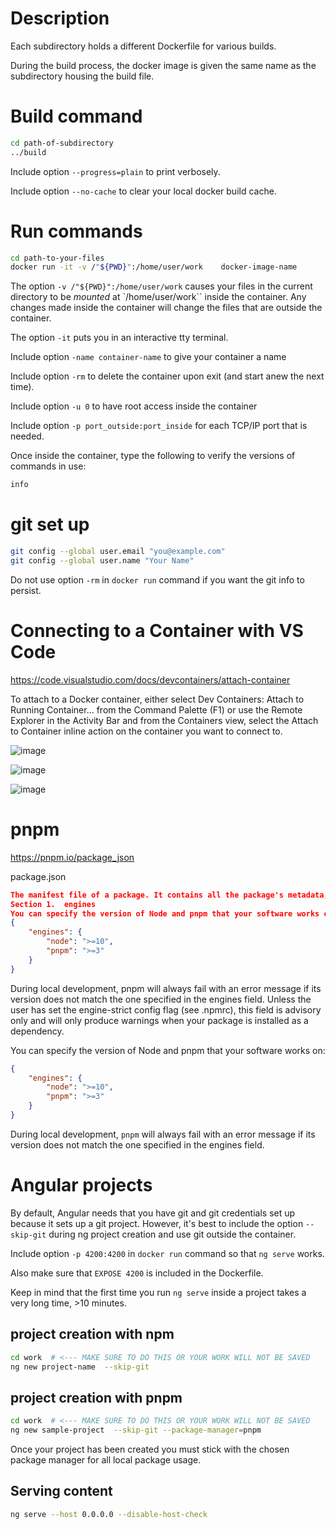 
# Description 

Each subdirectory holds a different Dockerfile for various builds.

During the build process, the docker image is given the same name as the subdirectory housing the build file.


# Build command

```bash 
cd path-of-subdirectory
../build 
```

Include option `--progress=plain` to print verbosely.

Include option `--no-cache` to clear your local docker build cache.

# Run commands


```bash
cd path-to-your-files
docker run -it -v /"${PWD}":/home/user/work    docker-image-name
```

The option `-v /"${PWD}":/home/user/work` causes your files in the current directory to be *mounted* at `/home/user/work`` inside the container. Any changes made inside the container will change the files that are outside the container.

The option `-it` puts you in an interactive tty terminal.

Include option `-name container-name` to give your container a name

Include option `-rm` to delete the container upon exit (and start anew the next time).

Include option `-u 0` to have root access inside the container

Include option `-p port_outside:port_inside` for each TCP/IP port that is needed.

Once inside the container, type the following to verify the versions of commands in use:

```bash
info
```


# git set up

```bash
git config --global user.email "you@example.com"
git config --global user.name "Your Name"
```

Do not use option `-rm` in `docker run` command if you want the git info to persist.


# Connecting to a Container with VS Code

https://code.visualstudio.com/docs/devcontainers/attach-container  

To attach to a Docker container, either select Dev Containers: Attach to Running Container... from the Command Palette (F1) or use the Remote Explorer in the Activity Bar and from the Containers view, select the Attach to Container inline action on the container you want to connect to.
 
![image](https://github.com/ron2015schmitt/docker/assets/11559541/62940875-c0b3-4346-907e-83bbb193e457)

![image](https://github.com/ron2015schmitt/docker/assets/11559541/310d7f53-9b23-4077-a33d-760e16535896)

![image](https://github.com/ron2015schmitt/docker/assets/11559541/761bc60d-6030-42c2-a78f-657141d75d6d)






# pnpm

https://pnpm.io/package_json 

package.json
```json
The manifest file of a package. It contains all the package's metadata, including dependencies, title, author, et cetera. This is a standard preserved across all major Node.JS package managers, including pnpm.
Section 1.	engines
You can specify the version of Node and pnpm that your software works on:
{
    "engines": {
        "node": ">=10",
        "pnpm": ">=3"
    }
}
```

During local development, pnpm will always fail with an error message if its version does not match the one specified in the engines field.
Unless the user has set the engine-strict config flag (see .npmrc), this field is advisory only and will only produce warnings when your package is installed as a dependency.

You can specify the version of Node and pnpm that your software works on:
```json
{
    "engines": {
        "node": ">=10",
        "pnpm": ">=3"
    }
}
```

During local development, `pnpm` will always fail with an error message if its version does not match the one specified in the engines field.



# Angular projects

By default, Angular needs that you have git and git credentials set up because it sets up a git project.  However, it's best to include the option `--skip-git` during ng project creation and use git outside the container.

Include option `-p 4200:4200` in `docker run` command so that `ng serve` works.

Also make sure that `EXPOSE 4200` is included in the Dockerfile.

Keep in mind that the first time you run `ng serve` inside a project takes a very long time, >10 minutes.


## project creation with npm
```bash
cd work  # <--- MAKE SURE TO DO THIS OR YOUR WORK WILL NOT BE SAVED
ng new project-name  --skip-git
```

## project creation with pnpm
```bash
cd work  # <--- MAKE SURE TO DO THIS OR YOUR WORK WILL NOT BE SAVED
ng new sample-project  --skip-git --package-manager=pnpm
```

Once your project has been created you must stick with the chosen package manager for all local package usage.


## Serving content

```bash
ng serve --host 0.0.0.0 --disable-host-check
```



 




